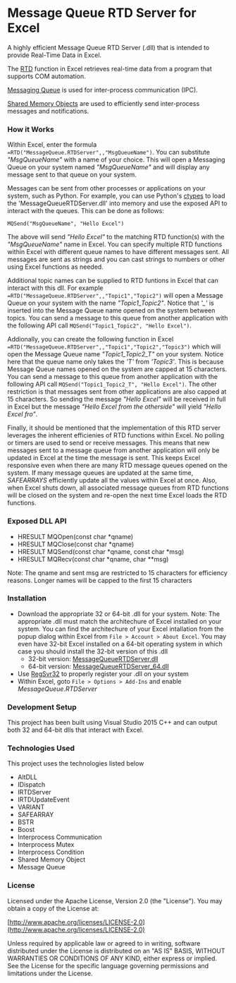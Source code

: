 # Message Queue RTD Server for Excel
A highly efficient Message Queue RTD Server (.dll) that is intended to provide Real-Time Data in Excel.

The [RTD] function in Excel retrieves real-time data from a program that supports COM automation.

[Messaging Queue] is used for inter-process communication (IPC).

[Shared Memory Objects] are used to efficiently send inter-process messages and notifications.

### How it Works
Within Excel, enter the formula `=RTD("MessageQueue.RTDServer",,"MsgQueueName")`.  You can substitute *"MsgQueueName"* with a name of your choice.  This will open a Messaging Queue on your system named *"MsgQueueName"* and will display any message sent to that queue on your system.

Messages can be sent from other processes or applications on your system, such as Python.  For example, you can use Python's [ctypes] to load the 'MessageQueueRTDServer.dll' into memory and use the exposed API to interact with the queues.  This can be done as follows:

`MQSend("MsgQueueName", "Hello Excel")`

The above will send *"Hello Excel"* to the matching RTD function(s) with the *"MsgQueueName"* name in Excel.  You can specify multiple RTD functions within Excel with different queue names to have different messages sent. All messages are sent as strings and you can cast strings to numbers or other using Excel functions as needed.

Additional topic names can be supplied to RTD funtions in Excel that can interact with this dll.  For example  `=RTD("MessageQueue.RTDServer",,"Topic1","Topic2")` will open a Message Queue on your system with the name *"Topic1_Topic2"*.  Notice that *'_'* is inserted into the Message Queue name opened on the system between topics.  You can send a message to this queue from another application with the following API call `MQSend("Topic1_Topic2", "Hello Excel")`.

Addionally, you can create the following function in Excel
`=RTD("MessageQueue.RTDServer",,"Topic1","Topic2","Topic3")` which will open the Message Queue name *"Topic1_Topic2_T"* on your system.  Notice here that the queue name only takes the *'T'* from *'Topic3'*.  This is because Message Queue names opened on the system are capped at 15 characters.  You can send a message to this queue from another application with the following API call `MQSend("Topic1_Topic2_T", "Hello Excel")`.  The other restriction is that messages sent from other applications are also capped at 15 characters.  So sending the message *"Hello Excel"* will be received in full in Excel but the message *"Hello Excel from the otherside"* will yield *"Hello Excel fro"*.

Finally, it should be mentioned that the implementation of this RTD server leverages the inherent efficienies of RTD functions within Excel.  No polling or timers are used to send or receive messages.  This means that new messages sent to a message queue from another application will only be updated in Excel at the time the message is sent.  This keeps Excel responsive even when there are many RTD message queues opened on the system.  If many message queues are updated at the same time, *SAFEARRAYS* efficiently update all the values within Excel at once.  Also, when Excel shuts down, all associated message queues from RTD functions will be closed on the system and re-open the next time Excel loads the RTD functions.


### Exposed DLL API
- HRESULT MQOpen(const char \*qname)
- HRESULT MQClose(const char \*qname)
- HRESULT MQSend(const char \*qname, const char \*msg)
- HRESULT MQRecv(const char \*qname, char \*\*msg)

Note:  The qname and sent msg are restricted to 15 characters for efficiency reasons.  Longer names will be capped to the first 15 characters


### Installation
- Download the appropriate 32 or 64-bit .dll for your system.  Note:  The appropriate .dll must match the architechure of Excel installed on your system.  You can find the architechure of your Excel intallation from the popup dialog within Excel from `File > Account > About Excel`.  You may even have 32-bit Excel installed on a 64-bit operating system in which case you should install the 32-bit version of this .dll
  - 32-bit version:  [MessageQueueRTDServer.dll](./MessageQueueRTDServer.dll)
  - 64-bit version:  [MessageQueueRTDServer_64.dll](./MessageQueueRTDServer_64.dll)
- Use [RegSvr32] to properly register your .dll on your system
- Within Excel, goto `File > Options > Add-Ins` and enable *MessageQueue.RTDServer*


### Development Setup
This project has been built using Visual Studio 2015 C++ and can output both 32 and 64-bit dlls that interact with Excel.


### Technologies Used
This project uses the technologies listed below

 - AltDLL
 - IDispatch
 - IRTDServer
 - IRTDUpdateEvent
 - VARIANT
 - SAFEARRAY
 - BSTR
 - Boost
 - Interprocess Communication
 - Interprocess Mutex
 - Interprocess Condition
 - Shared Memory Object
 - Message Queue


### License
Licensed under the Apache License, Version 2.0 (the "License"). You may obtain a copy of the License at:

  [http://www.apache.org/licenses/LICENSE-2.0](http://www.apache.org/licenses/LICENSE-2.0)

Unless required by applicable law or agreed to in writing, software distributed under the License is distributed on an "AS IS" BASIS, WITHOUT WARRANTIES OR CONDITIONS OF ANY KIND, either express or implied.  See the License for the specific language governing permissions and limitations under the License.


[//]: # (These are reference links used in the body of this note and get stripped out when the markdown processor does its job. There is no need to format nicely because it shouldn't be seen. Thanks SO - http://stackoverflow.com/questions/4823468/store-comments-in-markdown-syntax)

   [RTD]: <https://support.office.com/en-us/article/RTD-function-e0cc001a-56f0-470a-9b19-9455dc0eb593>
   [Messaging Queue]: <https://en.wikipedia.org/wiki/Message_queue>
   [Shared Memory Objects]: <https://en.wikipedia.org/wiki/Shared_memory>
   [RegSvr32]: <https://support.microsoft.com/en-us/kb/249873>
   [ctypes]: <https://docs.python.org/2/library/ctypes.html>

